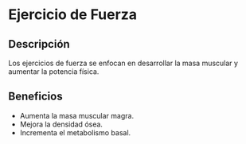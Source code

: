 # Ejercicio de Fuerza

## Descripción
Los ejercicios de fuerza se enfocan en desarrollar la masa muscular y aumentar la potencia física.

## Beneficios
- Aumenta la masa muscular magra.
- Mejora la densidad ósea.
- Incrementa el metabolismo basal.